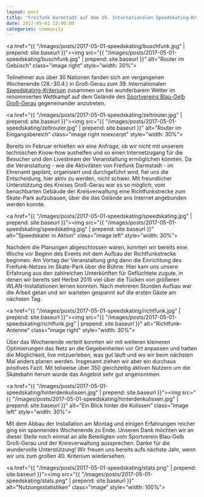 ```yaml
---
layout: post
title: "Freifunk Darmstadt auf dem 39. Internationalen Speedskating-Kriterium"
date: 2017-05-01 12:00:00
categories: community
---
```


<a href="{{ "/images/posts/2017-05-01-speedskating/buschfunk.jpg" | prepend: site.baseurl }}"><img src="{{ "/images/posts/2017-05-01-speedskating/buschfunk.jpg" | prepend: site.baseurl }}" alt="Router im Gebüsch" class="image right" style="width: 30%"></a>

Teilnehmer aus über 30 Nationen fanden sich am vergangenen Wochenende (28.-30.4.) in Groß-Gerau zum 39. Internationalen [Speedskating-Kriterium](http://www.speedskater-kriterium.de/) zusammen um bei wunderbarem Wetter im renommierten Wettkampf auf dem Gelände des [Sportvereins Blau-Gelb Groß-Gerau](https://www.blau-gelb-gg.de/) gegeneinander anzutreten.

<a href="{{ "/images/posts/2017-05-01-speedskating/zeltrouter.jpg" | prepend: site.baseurl }}"><img src="{{ "/images/posts/2017-05-01-speedskating/zeltrouter.jpg" | prepend: site.baseurl }}" alt="Router im Eingangsbereich" class="image right noexcerpt" style="width: 30%"></a>

Bereits im Februar erhielten wir eine Anfrage, ob wir nicht mit unserem technischen Know-how aushelfen und so einen Internetzugang für die Besucher und den Livestream der Veranstaltung ermöglichen könnten. Da die Veranstaltung - wie die Aktivitäten von Freifunk Darmstadt - im Ehrenamt geplant, organisiert und durchgeführt wird, fiel uns die Entscheidung, hier aktiv zu werden, nicht schwer. Mit freundlicher Unterstützung des Kreises Groß-Gerau war es so möglich, vom benachbarten Gebäude der Kreisverwaltung eine Richtfunkstrecke zum Skate-Park aufzubauen, über die das Gelände ans Internet angebunden werden konnte.

<!--*-->

<a href="{{ "/images/posts/2017-05-01-speedskating/speedskating.jpg" | prepend: site.baseurl }}"><img src="{{ "/images/posts/2017-05-01-speedskating/speedskating.jpg" | prepend: site.baseurl }}" alt="Speedskater in Aktion" class="image left" style="width: 30%"></a>

Nachdem die Planungen abgeschlossen waren, konnten wir bereits eine Woche vor Beginn des Events mit dem Aufbau der Richtfunkstrecke beginnen. Am Vortag der Veranstaltung ging dann die Einrichtung des Freifunk-Netzes im Skate-Park über die Bühne. Hier kam uns unsere Erfahrung aus den zahlreichen Unterkünften für Geflüchtete zugute, in denen wir bereits seit Herbst 2015 viel über die Tücken von größeren WLAN-Installationen lernen konnten. Nach mehreren Stunden Aufbau war die Arbeit getan und wir warteten gespannt auf die ersten Gäste am nächsten Tag.

<a href="{{ "/images/posts/2017-05-01-speedskating/richtfunk.jpg" | prepend: site.baseurl }}"><img src="{{ "/images/posts/2017-05-01-speedskating/richtfunk.jpg" | prepend: site.baseurl }}" alt="Richtfunk-Antenne" class="image right" style="width: 30%"></a>


Über das Wochenende verteilt konnten wir mit weiteren kleineren Optimierungen das Netz an die Gegebenheiten vor Ort anpassen und hatten die Möglichkeit, live mitzuerleben, was gut läuft und wo wir beim nächsten Mal anders planen werden. Insgesamt ziehen wir aber ein durchaus positives Fazit. Mit teilweise über 350 gleichzeitig aktiven Nutzern um die Skatebahn herum wurde das Angebot sehr gut angenommen.

<a href="{{ "/images/posts/2017-05-01-speedskating/hinterdenkulissen.jpg" | prepend: site.baseurl }}"><img src="{{ "/images/posts/2017-05-01-speedskating/hinterdenkulissen.jpg" | prepend: site.baseurl }}" alt="Ein Blick hinter die Kulissen" class="image left" style="width: 30%"></a>

Mit dem Abbau der Installation am Montag und einigen Erfahrungen reicher ging ein spannendes Wochenende zu Ende. Unseren Dank möchten wir an dieser Stelle noch einmal an alle Beteiligten vom Sportverein Blau-Gelb Groß-Gerau und der Kreisverwaltung aussprechen. Danke für die wundervolle Unterstützung! Wir freuen uns bereits aufs nächste Jahr, wenn wir uns zum großen 40. Kriterium wiedersehen.

<a href="{{ "/images/posts/2017-05-01-speedskating/stats.png" | prepend: site.baseurl }}"><img src="{{ "/images/posts/2017-05-01-speedskating/stats.png" | prepend: site.baseurl }}" alt="Nutzungsstatistiken" class="image" style="width: 100%"></a>
